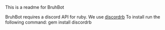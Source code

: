 This is a readme for BruhBot

BruhBot requires a discord API for ruby.
We use [discordrb](https://github.com/meew0/discordrb)
To install run the following command:
	gem install discordrb 

